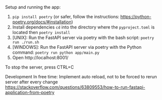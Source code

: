 Setup and running the app:

1. `pip install poetry` (or safer, follow the instructions: https://python-poetry.org/docs/#installation)
2. Install dependencies `cd` into the directory where the `pyproject.toml` is located then `poetry install`
3. [UNIX]: Run the FastAPI server via poetry with the bash script: `poetry run ./run.sh`
4. [WINDOWS]: Run the FastAPI server via poetry with the Python command: `poetry run python app/main.py`
5. Open http://localhost:8001/

To stop the server, press CTRL+C


Development In free time:
Implement auto reload, not to be forced to rerun server after every change
https://stackoverflow.com/questions/63809553/how-to-run-fastapi-application-from-poetry
